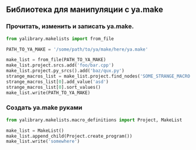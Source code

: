## Библиотека для манипуляции с ya.make

### Прочитать, изменить и записать ya.make.

```python
from yalibrary.makelists import from_file

PATH_TO_YA_MAKE = '/some/path/to/ya/make/here/ya.make'

make_list = from_file(PATH_TO_YA_MAKE)
make_list.project.srcs.add('foo/bar.cpp')
make_list.project.py_srcs().add('baz/qux.py')
strange_macros_list = make_list.project.find_nodes('SOME_STRANGE_MACRO')
strange_macros_list[0].add_value('asd')
strange_macros_list[0].sort_values()
make_list.write(PATH_TO_YA_MAKE)
```

### Создать ya.make руками

```python
from yalibrary.makelists.macro_definitions import Project, MakeList

make_list = MakeList()
make_list.append_child(Project.create_program())
make_list.write('somewhere')

```
